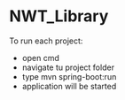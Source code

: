 # NWT_Library

To run each project:
- open cmd
- navigate tu project folder
- type mvn spring-boot:run
- application will be started
